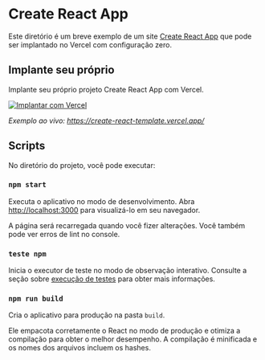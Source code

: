 # Create React App

Este diretório é um breve exemplo de um site [Create React App](https://github.com/facebook/create-react-app) que pode ser implantado no Vercel com configuração zero.

## Implante seu próprio

Implante seu próprio projeto Create React App com Vercel.

[![Implantar com Vercel](https://vercel.com/button)](https://vercel.com/new/clone?repository-url=https://github.com/vercel/vercel/tree/main/examples/create-react-app&template=create-react-app)

_Exemplo ao vivo: https://create-react-template.vercel.app/_

## Scripts

No diretório do projeto, você pode executar:

### `npm start`

Executa o aplicativo no modo de desenvolvimento. Abra [http://localhost:3000](http://localhost:3000) para visualizá-lo em seu navegador.

A página será recarregada quando você fizer alterações. Você também pode ver erros de lint no console.

### `teste npm`

Inicia o executor de teste no modo de observação interativo. Consulte a seção sobre [execução de testes](https://facebook.github.io/create-react-app/docs/running-tests) para obter mais informações.

### `npm run build`

Cria o aplicativo para produção na pasta `build`.

Ele empacota corretamente o React no modo de produção e otimiza a compilação para obter o melhor desempenho. A compilação é minificada e os nomes dos arquivos incluem os hashes.
